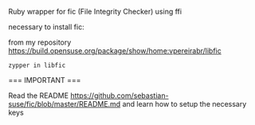 Ruby wrapper for fic (File Integrity Checker) using ffi

necessary to install fic:

from my repository https://build.opensuse.org/package/show/home:vpereirabr/libfic

```zypper in libfic```


=== IMPORTANT ===

Read the README https://github.com/sebastian-suse/fic/blob/master/README.md and learn how to setup the necessary keys
